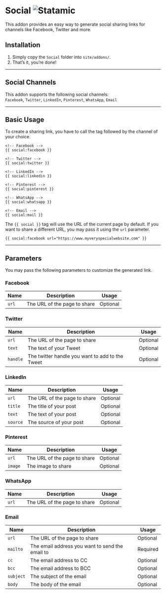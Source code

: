 # Social ![Statamic](https://img.shields.io/badge/statamic-2.10-blue.svg?style=flat-square)
This addon provides an easy way to generate social sharing links for channels like Facebook, Twitter and more.

## Installation

1. Simply copy the `Social` folder into `site/addons/`.
2. That’s it, you’re done!

***

## Social Channels

This addon supports the following social channels:  
`Facebook`, `Twitter`, `LinkedIn`, `Pinterest`, `WhatsApp`, `Email`

***

## Basic Usage

To create a sharing link, you have to call the tag followed by the channel of your choice.

```template
<!-- Facebook -->
{{ social:facebook }}

<!-- Twitter -->
{{ social:twitter }}

<!-- LinkedIn -->
{{ social:linkedin }}

<!-- Pinterest -->
{{ social:pinterest }}

<!-- WhatsApp -->
{{ social:whatsapp }}

<!-- Email -->
{{ social:mail }}
```

The `{{ social }}` tag will use the URL of the current page by default. If you want to share a different URL, you may pass it using the `url` parameter.

```template
{{ social:facebook url="https://www.myveryspecialwebsite.com" }}
```

***

## Parameters

You may pass the following parameters to customize the generated link.

### Facebook

| Name | Description | Usage |
|------|-------------|-------|
| `url` | The URL of the page to share | Optional

### Twitter

| Name | Description | Usage |
|------|-------------|-------|
| `url` | The URL of the page to share | Optional
| `text` | The text of your Tweet | Optional
| `handle` | The twitter handle you want to add to the Tweet | Optional

### LinkedIn

| Name | Description | Usage |
|------|-------------|-------|
| `url` | The URL of the page to share | Optional
| `title` | The title of your post | Optional
| `text` | The text of your post | Optional
| `source` | The source of your post | Optional

### Pinterest

| Name | Description | Usage |
|------|-------------|-------|
| `url` | The URL of the page to share | Optional
| `image` | The image to share | Optional

### WhatsApp

| Name | Description | Usage |
|------|-------------|-------|
| `url` | The URL of the page to share | Optional

### Email

| Name | Description | Usage |
|------|-------------|-------|
| `url` | The URL of the page to share | Optional
| `mailto` | The email address you want to send the email to | Required
| `cc` | The email address to CC | Optional
| `bcc` | The email address to BCC | Optional
| `subject` | The subject of the email | Optional
| `body` | The body of the email | Optional